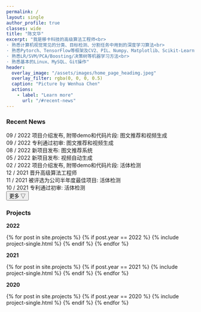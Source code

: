 ```yaml
---
permalink: /
layout: single
author_profile: true
classes: wide
title: "陈文华"
excerpt: "我是移卡科技的高级算法工程师<br>
· 熟悉计算机视觉常见的分类、目标检测、分割任务中用到的深度学习算法<br>
· 熟悉Pytorch、TensorFlow等框架及CV2、PIL、Numpy、Matplotlib、Scikit-Learn等常见包的使用<br>
· 熟悉LR/SVM/PCA/Boosting/决策树等机器学习方法<br>
· 熟悉基本的Linux、MySQL、Git操作"
header:
  overlay_image: "/assets/images/home_page_headimg.jpeg"
  overlay_filter: rgba(0, 0, 0, 0.5)
  caption: "Picture by Wenhua Chen"
  actions:
    - label: "Learn more"
      url: "/#recent-news"
---
```


<script type="text/javascript">
function do_change(){
  button = document.getElementById("showmore");
  content = document.getElementById("morecontent");
  if (content.style.display == "block") {
      content.style.display = "none";
      button.innerHTML = "更多 ▽";
    } else {
      content.style.display = "block";
      button.innerHTML = "更多 △";
    }
}
</script>

<h3><div id="recent-news" class="section-title">Recent News</div></h3>

<div class="news-item">
  <span class="label label-green">09 / 2022</span> 项目介绍发布, 附带demo和代码片段: 图文推荐和视频生成<br>
</div>
<div class="news-item">
  <span class="label label-green">09 / 2022</span> 专利通过初审: 图文推荐和视频生成<br>
</div>
<div class="news-item">
  <span class="label label-green">08 / 2022</span> 新项目发布: 图文推荐系统<br>
</div>
<div class="news-item">
  <span class="label label-green">05 / 2022</span> 新项目发布: 视频自动生成<br>
</div>
<div class="news-item">
  <span class="label label-green">02 / 2022</span> 项目介绍发布, 附带demo和代码片段: 活体检测<br>
</div>
<div class="news-item">
  <span class="label label-blue">12 / 2021</span> 晋升高级算法工程师<br>
</div>
<div class="news-item">
  <span class="label label-blue">11 / 2021</span> 被评选为公司半年度最佳项目: 活体检测<br>
</div>
<div class="news-item">
  <span class="label label-blue">10 / 2021</span> 专利通过初审: 活体检测<br>
</div>

<button type="button" class="btn--inverse" id="showmore" onclick="do_change(); return false;">
更多 ▽
</button><br>

<div id="morecontent" style="display:none;">
  <div class="news-item">
    <span class="label label-blue">09 / 2021</span> 服务稳定性和效率优化: 活体检测<br>
  </div>
  <div class="news-item">
    <span class="label label-blue">08 / 2021</span> 在公司所有app部署: 活体检测<br>
  </div>
  <div class="news-item">
    <span class="label label-blue">05 / 2021</span> 实验准确率达到xxx, 开始灰度测试: 活体检测<br>
  </div>
  <div class="news-item">
    <span class="label label-blue">02 / 2021</span> 项目介绍发布, 附带demo和代码片段: 行人追踪和行为识别<br>
  </div>

  <div class="news-item">
    <span class="label label-green">11 / 2020</span> 专利通过初审: 行人追踪和行为识别<br>
  </div>
  <div class="news-item">
    <span class="label label-green">11 / 2020</span> 被评选为公司月度最佳项目: 行人追踪和行为识别<br>
  </div>
  <div class="news-item">
    <span class="label label-green">10 / 2020</span> 项目在公司图书馆部署: 行人追踪和行为识别<br>
  </div>
  <div class="news-item">
    <span class="label label-green">04 / 2020</span> 入职移卡科技有限公司<br>
  </div>

  <div class="news-item">
    <span class="label label-blue">12 / 2019</span> 项目介绍发布, 附带demo和代码片段: AI辅助诊断<br>
  </div>
  <div class="news-item">
    <span class="label label-blue">10 / 2019</span> 在上海瑞金医院通过测试, 交付医生使用: AI辅助诊断<br>
  </div>
</div>

<h3><div id="projects" class="section-title">Projects</div></h3>

<h4 style="margin:0 0 1em;padding:0;"><div class="section-subtitle">2022</div></h4>

{% for post in site.projects %}
  {% if post.year == 2022 %}
    {% include project-single.html %}
  {% endif %}
{% endfor %}

<h4 style="margin:0 0 1em;padding:0;"><div class="section-subtitle">2021</div></h4>

{% for post in site.projects %}
  {% if post.year == 2021 %}
    {% include project-single.html %}
  {% endif %}
{% endfor %}

<h4 style="margin:0 0 1em;padding:0;"><div class="section-subtitle">2020</div></h4>

{% for post in site.projects %}
  {% if post.year == 2020 %}
    {% include project-single.html %}
  {% endif %}
{% endfor %}